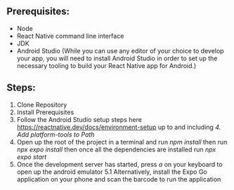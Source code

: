 ## Prerequisites:
- Node
- React Native command line interface
- JDK
- Android Studio (While you can use any editor of your choice to develop your app, you will need to install Android Studio in order to set up the necessary tooling to build your React Native app for Android.)
## Steps:
1. Clone Repository
2. Install Prerequisites
3. Follow the Android Studio setup steps here https://reactnative.dev/docs/environment-setup up to and including _4. Add platform-tools to Path_
4. Open up the root of the project in a terminal and run _npm install_ then run _npx expo install_ then once all the dependencies are installed run _npx expo start_
5. Once the development server has started, press _a_ on your keyboard to open up the android emulator
   5.1 Alternatively, install the Expo Go application on your phone and scan the barcode to run the application
